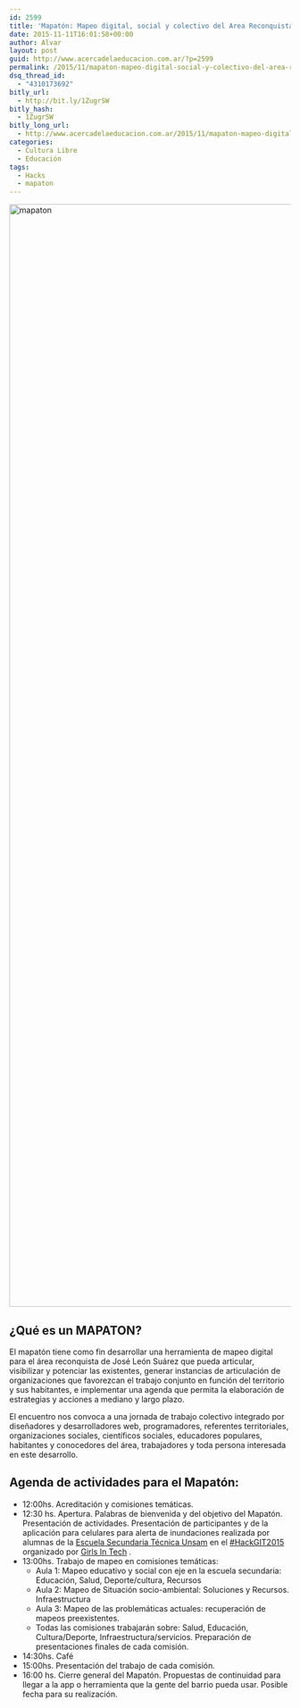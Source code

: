 ```yaml
---
id: 2599
title: 'Mapatón: Mapeo digital, social y colectivo del Area Reconquista'
date: 2015-11-11T16:01:58+00:00
author: Alvar
layout: post
guid: http://www.acercadelaeducacion.com.ar/?p=2599
permalink: /2015/11/mapaton-mapeo-digital-social-y-colectivo-del-area-reconquista/
dsq_thread_id:
  - "4310173692"
bitly_url:
  - http://bit.ly/1ZugrSW
bitly_hash:
  - 1ZugrSW
bitly_long_url:
  - http://www.acercadelaeducacion.com.ar/2015/11/mapaton-mapeo-digital-social-y-colectivo-del-area-reconquista/
categories:
  - Cultura Libre
  - Educación
tags:
  - Hacks
  - mapaton
---
```

<img class="alignleft size-full wp-image-2601" src="http://www.acercadelaeducacion.com.ar/wp-content/uploads/2015/11/mapaton.jpg" alt="mapaton" width="1743" height="1975" />
<h2>¿Qué es un MAPATON?</h2>
El mapatón tiene como fin desarrollar una herramienta de mapeo digital para el área reconquista de José León Suárez que pueda articular, visibilizar y potenciar las existentes, generar instancias de articulación de organizaciones que favorezcan el trabajo conjunto en función del territorio y sus habitantes, e implementar una agenda que permita la elaboración de estrategias y acciones a mediano y largo plazo.

El encuentro nos convoca a una jornada de trabajo colectivo integrado por diseñadores y desarrolladores web, programadores, referentes territoriales, organizaciones sociales, científicos sociales, educadores populares, habitantes y conocedores del área, trabajadores y toda persona interesada en este desarrollo.

<!--more-->

## Agenda de actividades para el Mapatón:
<ul>
	<li>12:00hs. Acreditación y comisiones temáticas.</li>
	<li>12:30 hs. Apertura. Palabras de bienvenida y del objetivo del Mapatón. Presentación de actividades. Presentación de participantes y de la aplicación para celulares para alerta de inundaciones realizada por alumnas de la <a href="http://unsam.edu.ar/escuela_secundaria/" target="_blank">Escuela Secundaria Técnica Unsam</a> en el <a href="https://twitter.com/search?q=%23HackGIT2015" target="_blank">#HackGIT2015</a> organizado por <a href="https://twitter.com/girlsintecharg" target="_blank">Girls In Tech</a> .</li>
	<li>13:00hs. Trabajo de mapeo en comisiones temáticas:
<ul>
	<li>Aula 1: Mapeo educativo y social con eje en la escuela secundaria: Educación, Salud, Deporte/cultura, Recursos</li>
	<li>Aula 2: Mapeo de Situación socio-ambiental: Soluciones y Recursos. Infraestructura</li>
	<li>Aula 3: Mapeo de las problemáticas actuales: recuperación de mapeos preexistentes.</li>
	<li>Todas las comisiones trabajarán sobre: Salud, Educación, Cultura/Deporte, Infraestructura/servicios. Preparación de presentaciones finales de cada comisión.</li>
</ul>
</li>
	<li>14:30hs. Café</li>
	<li>15:00hs. Presentación del trabajo de cada comisión.</li>
	<li>16:00 hs. Cierre general del Mapatón. Propuestas de continuidad para llegar a la app o herramienta que la gente del barrio pueda usar. Posible fecha para su realización.</li>
</ul>